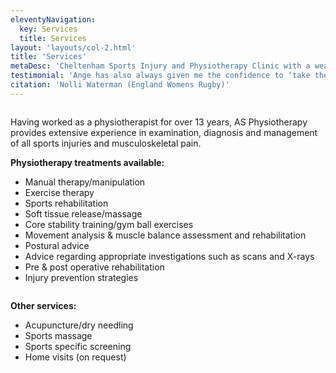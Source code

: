 ```yaml
---
eleventyNavigation:
  key: Services
  title: Services
layout: 'layouts/col-2.html'
title: 'Services'
metaDesc: 'Cheltenham Sports Injury and Physiotherapy Clinic with a wealth of experience, and fully equipped rehabilitation gym'
testimonial: 'Ange has also always given me the confidence to ‘take the next steps’ with my rehab, and overcome the mental challenge you face when returning to sport.'
citation: 'Nolli Waterman (England Womens Rugby)'
---
```

<div class="column content flow__sm">

Having worked as a physiotherapist for over 13 years, AS Physiotherapy provides extensive experience in examination, diagnosis and management of all sports injuries and musculoskeletal pain.

**Physiotherapy treatments available:**

- Manual therapy/manipulation
- Exercise therapy
- Sports rehabilitation
- Soft tissue release/massage
- Core stability training/gym ball exercises
- Movement analysis & muscle balance assessment and rehabilitation
- Postural advice
- Advice regarding appropriate investigations such as scans and X-rays
- Pre & post operative rehabilitation
- ​Injury prevention strategies

</div>
<div class="column content flow__sm">

**Other services:**

- Acupuncture/dry needling
- Sports massage
- Sports specific screening​
- Home visits (on request)

</div>
